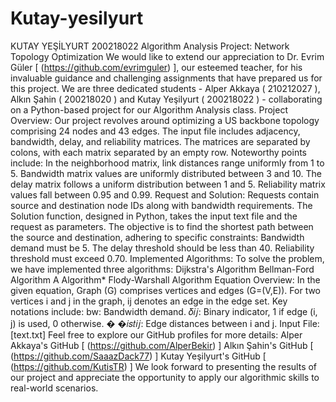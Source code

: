 # Kutay-yesilyurt
KUTAY YEŞİLYURT 200218022 
Algorithm Analysis Project: Network Topology Optimization 
We would like to extend our appreciation to Dr. Evrim Güler [ 
(https://github.com/evrimguler) ], our esteemed teacher, for his invaluable guidance 
and challenging assignments that have prepared us for this project. We are three 
dedicated students - Alper Akkaya ( 210212027 ), Alkın Şahin ( 200218020 ) and 
Kutay Yeşilyurt ( 200218022 ) - collaborating on a Python-based project for our 
Algorithm Analysis class. 
Project Overview: Our project revolves around optimizing a US backbone topology 
comprising 24 nodes and 43 edges. The input file includes adjacency, bandwidth, 
delay, and reliability matrices. The matrices are separated by colons, with each matrix 
separated by an empty row. Noteworthy points include: 
In the neighborhood matrix, link distances range uniformly from 1 to 5. Bandwidth 
matrix values are uniformly distributed between 3 and 10. The delay matrix follows a 
uniform distribution between 1 and 5. Reliability matrix values fall between 0.95 and 
0.99. Request and Solution: Requests contain source and destination node IDs along 
with bandwidth requirements. The Solution function, designed in Python, takes the 
input text file and the request as parameters. The objective is to find the shortest 
path between the source and destination, adhering to specific constraints: 
Bandwidth demand must be 5. The delay threshold should be less than 40. Reliability 
threshold must exceed 0.70. Implemented Algorithms: To solve the problem, we have 
implemented three algorithms: 
Dijkstra's Algorithm Bellman-Ford Algorithm A Algorithm* Flody-Warshall Algorithm 
Equation Overview: In the given equation, Graph (G) comprises vertices and edges 
(G=(V,E)). For two vertices i and j in the graph, ij denotes an edge in the edge set. Key 
notations include: 
bw: Bandwidth demand. 𝛿𝑖𝑗: Binary indicator, 1 if edge (i, j) is used, 0 otherwise. 
�
�𝑖𝑠𝑡𝑖𝑗: Edge distances between i and j. 
Input File: [text.txt] 
Feel free to explore our GitHub profiles for more details: 
Alper Akkaya's GitHub [ (https://github.com/AlperBekir) ] Alkın Şahin's GitHub [ 
(https://github.com/SaaazDack77) ] Kutay Yeşilyurt's GitHub [ 
(https://github.com/KutisTR) ] 
We look forward to presenting the results of our project and appreciate the 
opportunity to apply our algorithmic skills to real-world scenarios. 
